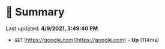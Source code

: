 # 📖 Summary
Last updated: **4/9/2021, 3:49:40 PM**

- `GET` [https://google.com](https://google.com) - **Up** (114ms)

